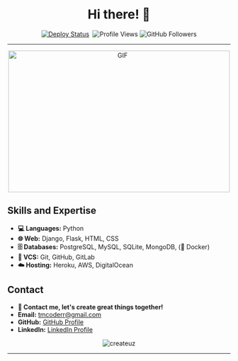 <h1 align="center">Hi there! 👋</h1>
<p align="center">
  <a href="https://github.com/createuz?tab=repositories" target="_blank" rel="noopener noreferrer"><img src="https://github.com/justinmahar/react-social-media-embed/workflows/Deploy/badge.svg" alt="Deploy Status" /></a>&nbsp;
  <img src="https://komarev.com/ghpvc/?username=createuz" alt="Profile Views">
  <img src="https://img.shields.io/github/followers/createuz?label=follow&style=social" alt="GitHub Followers">
</p>
<hr>

<p align="center">
<img src="https://github.com/abhisheknaiidu/abhisheknaiidu/blob/master/code.gif?raw=true" alt="GIF" width="500" height="320" />
</p>

## Skills and Expertise

- **💻 Languages:** Python
- **🌐 Web:** Django, Flask, HTML, CSS
- **🗄️ Databases:** PostgreSQL, MySQL, SQLite, MongoDB, (🐳 Docker)
- **📇 VCS:** Git, GitHub, GitLab
- **☁️ Hosting:** Heroku, AWS, DigitalOcean

## Contact

- **👤 Contact me, let's create great things together!**
- **Email:** [tmcoderr@gmail.com](mailto:tmcoderr@gmail.com)
- **GitHub:** [GitHub Profile](https://github.com/createuz)
- **LinkedIn:** [LinkedIn Profile](https://www.linkedin.com/in/shohjahon-rajabov-8758b9272/)

<p align="center"> <img src="https://github-profile-trophy.vercel.app/?username=createuz&rank=-C,-A" alt="createuz" /> </p>

<hr>
